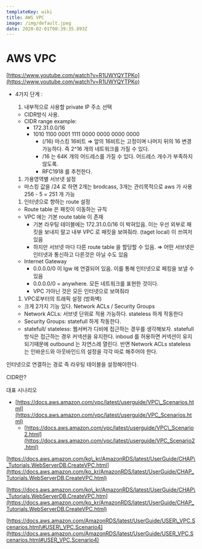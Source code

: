 ```yaml
---
templateKey: wiki
title: AWS VPC
image: /img/default.jpeg
date: 2020-02-01T00:39:35.893Z
---
```

# AWS VPC

[https://www.youtube.com/watch?v=R1UWYQYTPKo](https://www.youtube.com/watch?v=R1UWYQYTPKo)

* 4가지 단계 :
  1. 내부적으로 사용할 private IP 주소 선택

  * CIDR방식 사용.
  * CIDR range example:
    * 172.31.0.0/16
    * 1010 1100 0001 1111 0000 0000 0000 0000
      * \(/16\) 마스킹 16비트 ⇒ 앞의 16비트는 고정이며 나머지 뒤의 16 변경 가능하다. 즉 2^16 개의 네트워크를 가질 수 있다.
      * /16 는 64K 개의 어드레스를 가질 수 있다. 어드레스 개수가 부족하지 않도록.
      * RFC1918 를 추천한다.

  1. 가용영역별 서브넷 설정

  * 마스킹 값을 /24 로 하면 2개는 brodcass, 3개는 관리목적으로 aws 가 사용 256 - 5 = 251 개 가능

  1. 인터넷으로 향하는 route 설정

  * Route table 은 패킷이 이동하는 규칙
  * VPC 에는 기본 route table 이 존재
    * 기본 라우팅 테이블에는 172.31.0.0/16 이 박혀있음. 이는 우선 외부로 패킷을 보내지 말고 내부 VPC 로 패킷을 보여줘라. \(taget local\) 이 쓰여저있음
    * 하지만 서브넷 마다 다른 route table 을 할당할 수 있음. ⇒ 어떤 서브넷은 인터넷과 통신하고 다른것은 아닐 수도 있음
  * Internet Gateway
    * 0.0.0.0/0 이 Igw 에 연결되어 있음. 이를 통해 인터넷으로 페킹을 보낼 수 있음
    * 0.0.0.0/0 = anywhere. 모든 네트워크를 표현한 것이다.
    * VPC 가아닌 것은 모든 인터넷으로 보여줘라

  1. VPC로부터의 트래픽 설정 \(방화벽\)

  * 크게 2가지 기능 있다. Network ACLs / Security Groups
  * Network ACLs: 서브넷 단위로 적용 가능하다. stateless 하게 작동한다
  * Security Groups: statefull 하게 작동한다.
  * statefull/ stateless: 웹서버가 디비에 접근하는 경우를 생각해보자. statefull 방식은 접근하는 경우 커넥션을 유지한다. inboud  를 허용하면 커넥션이 유지되기때문에 outbound 는 자연스레 열린다. 반면 Network ACLs stateless 는 인바운드와 아웃바인드의 설정을 각각 따로 해주어야 한다.

인터넷으로 연결하는 경로 즉 라우팅 테이블을 설정해야한다.

CIDR란?

대표 시나리오

* [https://docs.aws.amazon.com/vpc/latest/userguide/VPC\_Scenarios.html](https://docs.aws.amazon.com/vpc/latest/userguide/VPC_Scenarios.html)
  * [https://docs.aws.amazon.com/vpc/latest/userguide/VPC\_Scenario2.html](https://docs.aws.amazon.com/vpc/latest/userguide/VPC_Scenario2.html)

[https://docs.aws.amazon.com/ko\_kr/AmazonRDS/latest/UserGuide/CHAP\_Tutorials.WebServerDB.CreateVPC.html](https://docs.aws.amazon.com/ko_kr/AmazonRDS/latest/UserGuide/CHAP_Tutorials.WebServerDB.CreateVPC.html)

[https://docs.aws.amazon.com/ko\_kr/AmazonRDS/latest/UserGuide/CHAP\_Tutorials.WebServerDB.CreateVPC.htm](https://docs.aws.amazon.com/ko_kr/AmazonRDS/latest/UserGuide/CHAP_Tutorials.WebServerDB.CreateVPC.html)

[https://docs.aws.amazon.com/AmazonRDS/latest/UserGuide/USER\_VPC.Scenarios.html\#USER\_VPC.Scenario4](https://docs.aws.amazon.com/AmazonRDS/latest/UserGuide/USER_VPC.Scenarios.html#USER_VPC.Scenario4)

